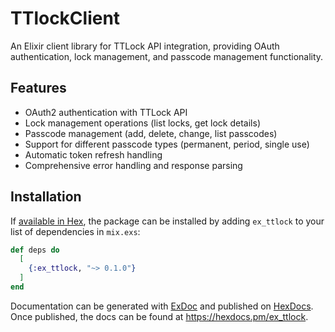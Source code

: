 # TTlockClient

An Elixir client library for TTLock API integration, providing OAuth authentication, lock management, and passcode management functionality.

## Features

- OAuth2 authentication with TTLock API
- Lock management operations (list locks, get lock details)
- Passcode management (add, delete, change, list passcodes)
- Support for different passcode types (permanent, period, single use)
- Automatic token refresh handling
- Comprehensive error handling and response parsing

## Installation

If [available in Hex](https://hex.pm/docs/publish), the package can be installed
by adding `ex_ttlock` to your list of dependencies in `mix.exs`:

```elixir
def deps do
  [
    {:ex_ttlock, "~> 0.1.0"}
  ]
end
```

Documentation can be generated with [ExDoc](https://github.com/elixir-lang/ex_doc)
and published on [HexDocs](https://hexdocs.pm). Once published, the docs can
be found at <https://hexdocs.pm/ex_ttlock>.

